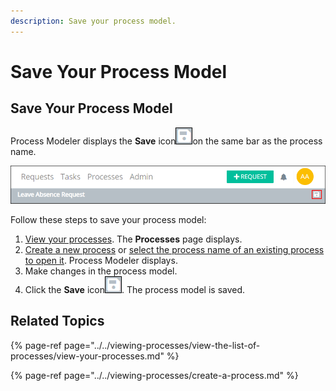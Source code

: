 ```yaml
---
description: Save your process model.
---
```


# Save Your Process Model

## Save Your Process Model

Process Modeler displays the **Save** icon![](../../../.gitbook/assets/save-icon-processes.png)on the same bar as the process name.

![Save button \(highlighted\) located beside the process name](../../../.gitbook/assets/top-bar-process-modeler-processes.png)

Follow these steps to save your process model:

1. ​[View your processes](https://processmaker.gitbook.io/processmaker-4-community/-LPblkrcFWowWJ6HZdhC/~/drafts/-LRhVZm0ddxDcGGdN5ZN/primary/designing-processes/viewing-processes/view-the-list-of-processes/view-your-processes#view-all-processes). The **Processes** page displays.
2. [Create a new process](../../viewing-processes/create-a-process.md) or [select the process name of an existing process to open it](../../viewing-processes/view-the-list-of-processes/view-your-processes.md#view-all-processes). Process Modeler displays.
3. Make changes in the process model.
4. Click the **Save** icon![](../../../.gitbook/assets/save-icon-processes.png). The process model is saved.

## Related Topics

{% page-ref page="../../viewing-processes/view-the-list-of-processes/view-your-processes.md" %}

{% page-ref page="../../viewing-processes/create-a-process.md" %}

